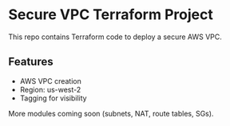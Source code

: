 # Secure VPC Terraform Project

This repo contains Terraform code to deploy a secure AWS VPC.

## Features
- AWS VPC creation
- Region: us-west-2
- Tagging for visibility

More modules coming soon (subnets, NAT, route tables, SGs).